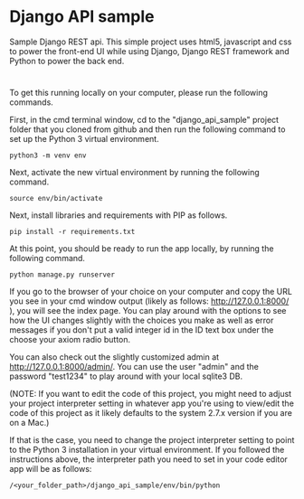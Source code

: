 # Django API sample
Sample Django REST api. This simple project uses html5, javascript and css to power the front-end UI while using Django, Django REST framework and Python to power the back end.
#
To get this running locally on your computer, please run the following commands.

First, in the cmd terminal window, cd to the "django_api_sample" project folder that you cloned from github and then run the following command to set up the Python 3 virtual environment.
```
python3 -m venv env
```
Next, activate the new virtual environment by running the following command.
```
source env/bin/activate
```
Next, install libraries and requirements with PIP as follows.
```
pip install -r requirements.txt
```
At this point, you should be ready to run the app locally, by running the following command.
```
python manage.py runserver
```
If you go to the browser of your choice on your computer and copy the URL you see in your cmd window output (likely as follows: http://127.0.0.1:8000/ ), you will see the index page. 
You can play around with the options to see how the UI changes slightly with the choices you make as well as error messages if you don't put a valid integer id in the ID text box under the choose your
axiom radio button.

You can also check out the slightly customized admin at http://127.0.0.1:8000/admin/. You can use the user "admin" and the password "test1234" to play around with your local sqlite3 DB.

(NOTE: If you want to edit the code of this project, you might need to adjust your project interpreter setting in whatever app you're using to view/edit the code of this project as it likely defaults to the system 2.7.x version if you are on a Mac.)

If that is the case, you need to change the project interpreter setting to point to the Python 3 installation in your virtual environment. If you followed the instructions above, the interpreter path you need to set in your code editor app will be as follows:
```
/<your_folder_path>/django_api_sample/env/bin/python
```
